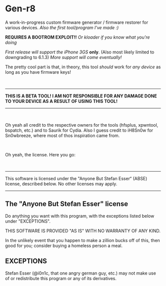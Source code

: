# Gen-r8

A work-in-progress custom firmware generator / firmware restorer for various devices.
  *Also the first tool/program I've made :)*

 **REQUIRES A BOOTROM EXPLOIT!!**
   *Or kloader if you know what you're doing*
  
  *First release will support the iPhone 3GS* **only**. (Also most likely limited to downgrading to 6.1.3)
  *More support will come eventually!*
  
  The pretty cool part is that, in theory, this tool *should* work for *any device* as long as you have firmware keys!
  
  
  &nbsp;
  &nbsp;
  
  
  * * * * * 
  **THIS IS A BETA TOOL! I AM NOT RESPONSIBLE FOR ANY DAMAGE DONE TO YOUR DEVICE AS A RESULT OF USING THIS TOOL!**
  * * * * * 
  
  &nbsp;
  &nbsp;
  
  
Oh yeah all credit to the respective owners for the tools (hfsplus, xpwntool, bspatch, etc.) and to Saurik for Cydia.
Also I guess credit to iH8Sn0w for Sn0wbreeze, where most of thos inspiration came from.

&nbsp;
&nbsp;
&nbsp;


Oh yeah, the license. Here you go:

&nbsp;
&nbsp;
&nbsp;

*  *  *  *  *

This software is licensed under the "Anyone But Stefan Esser“
(ABSE) license, described below. No other licenses may apply.


--------------------------------------------
The "Anyone But Stefan Esser" license
--------------------------------------------

Do anything you want with this program, with the exceptions listed
below under "EXCEPTIONS".

THIS SOFTWARE IS PROVIDED "AS IS" WITH NO WARRANTY OF ANY KIND.

In the unlikely event that you happen to make a zillion bucks off of
this, then good for you; consider buying a homeless person a meal.


EXCEPTIONS
----------

Stefan Esser (@i0n1c, that one angry german guy, etc.) may not make use of or
redistribute this program or any of its derivatives.
